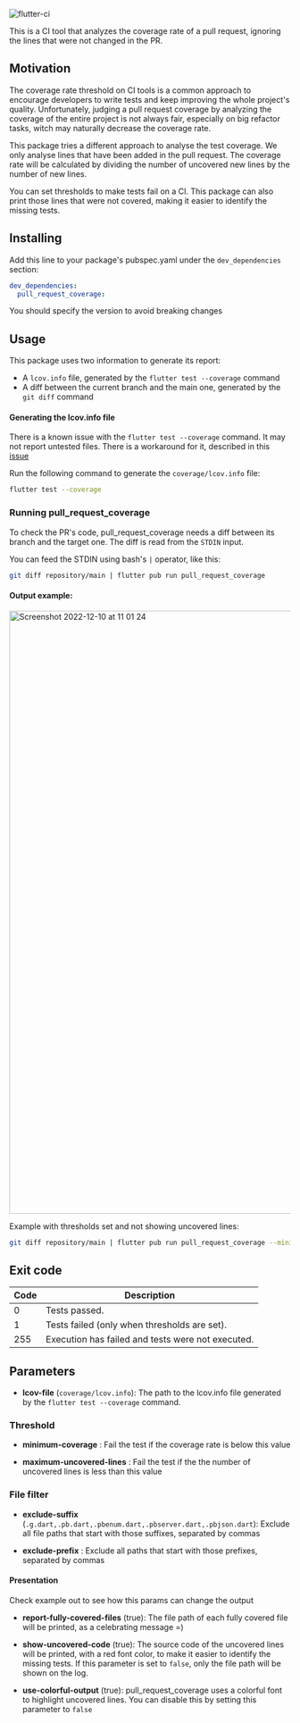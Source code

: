 ![flutter-ci](https://github.com/talesbarreto/pull_request_coverage/actions/workflows/flutter-ci.yml/badge.svg)

This is a CI tool that analyzes the coverage rate of a pull request, ignoring the lines that were not changed in the PR.

## Motivation

The coverage rate threshold on CI tools is a common approach to encourage developers to write tests and keep improving the whole project's quality. Unfortunately, judging a pull request coverage by
analyzing the coverage of the entire project is not always fair, especially on big refactor tasks, witch may naturally decrease the coverage rate.

This package tries a different approach to analyse the test coverage. We only analyse lines that have been added in the pull request. The coverage rate will be calculated by dividing the number of
uncovered new lines by the number of new lines.

You can set thresholds to make tests fail on a CI. This package can also print those lines that were not covered, making it easier to identify the missing tests.

## Installing

Add this line to your package's pubspec.yaml under the `dev_dependencies` section:

```yaml
dev_dependencies:
  pull_request_coverage:
```

You should specify the version to avoid breaking changes

## Usage

This package uses two information to generate its report:

- A `lcov.info` file, generated by the `flutter test --coverage` command
- A diff between the current branch and the main one, generated by the `git diff` command

#### Generating the lcov.info file

There is a known issue with the `flutter test --coverage` command. It may not report untested files. There is a workaround for it, described in
this [issue](https://github.com/flutter/flutter/issues/27997#issuecomment-1144247839)

Run the following command to generate the `coverage/lcov.info` file:

```bash
flutter test --coverage
```

### Running pull_request_coverage

To check the PR's code, pull_request_coverage needs a diff between its branch and the target one. The diff is read from the `STDIN` input.

You can feed the STDIN using bash's `|` operator, like this:

```bash
git diff repository/main | flutter pub run pull_request_coverage
```

#### Output example:
<img width="1080" alt="Screenshot 2022-12-10 at 11 01 24" src="https://user-images.githubusercontent.com/7644323/206859090-7ee7b784-1b2d-47f3-8bd2-0c4f7a85b698.png">


Example with thresholds set and not showing uncovered lines:

```bash
git diff repository/main | flutter pub run pull_request_coverage --minimum-coverage 95 --maximum-uncovered-lines 5 --hide-uncovered-lines
```

## Exit code

| Code | Description                                       |
|------|---------------------------------------------------|
| 0    | Tests passed.                                     |
| 1    | Tests failed (only when thresholds are set).      |
| 255  | Execution has failed and tests were not executed. |

## Parameters

- **lcov-file** (`coverage/lcov.info`): The path to the lcov.info file generated by the `flutter test --coverage` command.

### Threshold

- **minimum-coverage** : Fail the test if the coverage rate is below this value

- **maximum-uncovered-lines** : Fail the test if the the number of uncovered lines is less than this value

### File filter

- **exclude-suffix** (`.g.dart,.pb.dart,.pbenum.dart,.pbserver.dart,.pbjson.dart`): Exclude all file paths that start with those suffixes, separated by commas

- **exclude-prefix** : Exclude all paths that start with those prefixes, separated by commas

#### Presentation
Check example out to see how this params can change the output

- **report-fully-covered-files** (true): The file path of each fully covered file will be printed, as a celebrating message =)

- **show-uncovered-code** (true): The source code of the uncovered lines will be printed, with a red font color, to make it easier to identify the missing tests.
  If this parameter is set to `false`, only the file path will be shown on the log.

- **use-colorful-output** (true): pull_request_coverage uses a colorful font to highlight uncovered lines. You can disable this by setting this parameter to `false`

